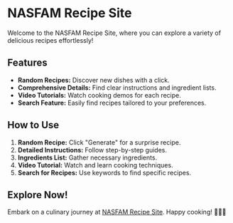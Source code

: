 # NASFAM Recipe Site

Welcome to the NASFAM Recipe Site, where you can explore a variety of delicious recipes effortlessly!

## Features
- **Random Recipes:** Discover new dishes with a click.
- **Comprehensive Details:** Find clear instructions and ingredient lists.
- **Video Tutorials:** Watch cooking demos for each recipe.
- **Search Feature:** Easily find recipes tailored to your preferences.

## How to Use
1. **Random Recipe:** Click "Generate" for a surprise recipe.
2. **Detailed Instructions:** Follow step-by-step guides.
3. **Ingredients List:** Gather necessary ingredients.
4. **Video Tutorial:** Watch and learn cooking techniques.
5. **Search for Recipes:** Use keywords to find specific recipes.

## Explore Now!
Embark on a culinary journey at [NASFAM Recipe Site](https://nasfam-recipe.vercel.app/). Happy cooking! 🍳🥗🍰
